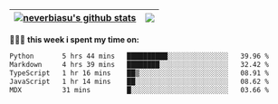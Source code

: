 | <a href="https://github.com/neverbiasu"><img align="center" src="https://github-readme-stats.vercel.app/api?username=neverbiasu&theme=dracula&show_icons=true&hide_border=true&count_private=true" alt="neverbiasu's github stats" /></a> | <a href="https://github.com/neverbiasu"><img align="center" src="https://github-readme-stats.vercel.app/api/top-langs/?username=neverbiasu&theme=dracula&show_icons=true&hide_border=true&layout=compact" /></a> |
| ------------- | ------------- |

👨🏾‍💻 **this week i spent my time on:**
<!--START_SECTION:waka-->

```txt
Python       5 hrs 44 mins   ██████████░░░░░░░░░░░░░░░   39.96 %
Markdown     4 hrs 39 mins   ████████░░░░░░░░░░░░░░░░░   32.42 %
TypeScript   1 hr 16 mins    ██▒░░░░░░░░░░░░░░░░░░░░░░   08.91 %
JavaScript   1 hr 14 mins    ██░░░░░░░░░░░░░░░░░░░░░░░   08.62 %
MDX          31 mins         █░░░░░░░░░░░░░░░░░░░░░░░░   03.66 %
```

<!--END_SECTION:waka-->
